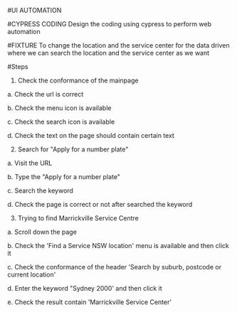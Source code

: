 #UI AUTOMATION

#CYPRESS CODING
Design the coding using cypress to perform web automation

#FIXTURE
To change the location and the service center for the data driven where we can search the location and the service center as we want


#Steps
1. Check the conformance of the mainpage

  a. Check the url is correct

  b. Check the menu icon is available

  c. Check the search icon is available

  d. Check the text on the page should contain certain text
  
  
  
2. Search for "Apply for a number plate" 

  a. Visit the URL

  b. Type the "Apply for a number plate"

  c. Search the keyword

  d. Check the page is correct or not after searched the keyword
  
  

3. Trying to find Marrickville Service Centre

  a. Scroll down the page 

  b. Check the 'Find a Service NSW location' menu is available and then click it

  c. Check the conformance of the header 'Search by suburb, postcode or current location'

  d. Enter the keyword "Sydney 2000' and then click it

  e. Check the result contain 'Marrickville Service Center'





